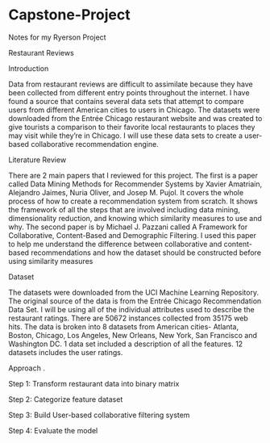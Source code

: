 # Capstone-Project
Notes for my Ryerson Project



Restaurant Reviews

Introduction

Data from restaurant reviews are difficult to assimilate because they have been collected from different entry points throughout the internet. I have found a source that contains several data sets that attempt to compare users from different American cities to users in Chicago. The datasets were downloaded from the Entrée Chicago restaurant website and was created to give tourists a comparison to their favorite local restaurants to places they may visit while they’re in Chicago.  I will use these data sets to create a user-based collaborative recommendation engine. 


Literature Review

There are 2 main papers that I reviewed for this project.  The first is a paper called Data Mining Methods for Recommender Systems by Xavier Amatriain, Alejandro Jaimes, Nuria Oliver, and Josep M. Pujol. It covers the whole process of how to create a recommendation system from scratch.  It shows the framework of all the steps that are involved including data mining, dimensionality reduction, and knowing which similarity measures to use and why.
The second paper is by Michael J. Pazzani called A Framework for Collaborative, Content-Based and Demographic Filtering. I used this paper to help me understand the difference between collaborative and content-based recommendations and how the dataset should be constructed before using similarity measures


Dataset

The datasets were downloaded from the UCI Machine Learning Repository.  The original source of the data is from the Entrée Chicago Recommendation Data Set. I will be using all of the individual attributes used to describe the restaurant ratings. There are 50672 instances collected from 35175 web hits. The data is broken into 8 datasets from American cities- Atlanta, Boston, Chicago, Los Angeles, New Orleans, New York, San Francisco and Washington DC. 1 data set included a description of all the features. 12 datasets includes the user ratings.


Approach
.
 
Step 1: Transform restaurant data into binary matrix

Step 2: Categorize feature dataset

Step 3: Build User-based collaborative filtering system


Step 4: Evaluate the model

